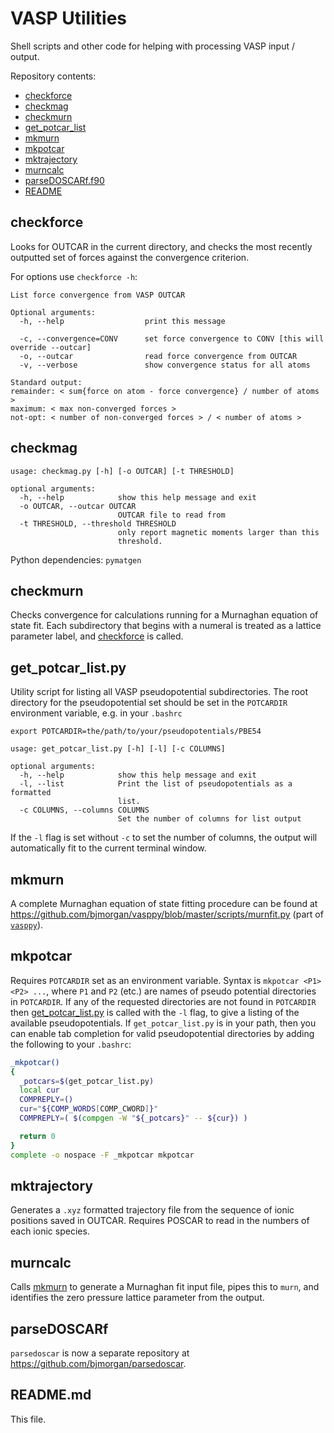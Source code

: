 # VASP Utilities

Shell scripts and other code for helping with processing VASP input / output.

Repository contents:

* [checkforce](#checkforce)
* [checkmag](#checkmag)
* [checkmurn](#checkmurn)
* [get_potcar_list](#get_potcar_list)
* [mkmurn](#mkmurn)
* [mkpotcar](#mkpotcar)
* [mktrajectory](#mktrajectory)
* [murncalc](#murncalc)
* [parseDOSCARf.f90](#parseDOSCARf)
* [README](#readme)

## checkforce

Looks for OUTCAR in the current directory, and checks the most recently outputted set of forces against the convergence criterion.

For options use `checkforce -h`:

    List force convergence from VASP OUTCAR

    Optional arguments:
      -h, --help                  print this message

      -c, --convergence=CONV      set force convergence to CONV [this will override --outcar]
      -o, --outcar                read force convergence from OUTCAR 
      -v, --verbose               show convergence status for all atoms

    Standard output:
    remainder: < sum{force on atom - force convergence} / number of atoms >
    maximum: < max non-converged forces >
    not-opt: < number of non-converged forces > / < number of atoms >
    
## checkmag

```
usage: checkmag.py [-h] [-o OUTCAR] [-t THRESHOLD]

optional arguments:
  -h, --help            show this help message and exit
  -o OUTCAR, --outcar OUTCAR
                        OUTCAR file to read from
  -t THRESHOLD, --threshold THRESHOLD
                        only report magnetic moments larger than this
                        threshold.
```
	
Python dependencies: `pymatgen`
	
## checkmurn

Checks convergence for calculations running for a Murnaghan equation of state fit. Each subdirectory that begins with a numeral is treated as a lattice parameter label, and [checkforce](#checkforce) is called.

## get_potcar_list.py

Utility script for listing all VASP pseudopotential subdirectories. The root directory for the pseudopotential set should be set in the `POTCARDIR` environment variable, e.g. in your `.bashrc`

```
export POTCARDIR=the/path/to/your/pseudopotentials/PBE54
```

```
usage: get_potcar_list.py [-h] [-l] [-c COLUMNS]

optional arguments:
  -h, --help            show this help message and exit
  -l, --list            Print the list of pseudopotentials as a formatted
                        list.
  -c COLUMNS, --columns COLUMNS
                        Set the number of columns for list output
```

If the `-l` flag is set without `-c` to set the number of columns, the output will automatically fit to the current terminal window.

## mkmurn

A complete Murnaghan equation of state fitting procedure can be found at https://github.com/bjmorgan/vasppy/blob/master/scripts/murnfit.py (part of [`vasppy`](https://github.com/bjmorgan/vasppy)).

## mkpotcar

Requires `POTCARDIR` set as an environment variable.
Syntax is `mkpotcar <P1> <P2> ...`, where `P1` and `P2` (etc.) are names of pseudo potential directories in `POTCARDIR`.
If any of the requested directories are not found in `POTCARDIR` then [get_potcar_list.py](#get_potcar_list) is called with the `-l` flag, to give a listing of the available pseudopotentials.
If `get_potcar_list.py` is in your path, then you can enable tab completion for valid pseudopotential directories by adding the following to your `.bashrc`:
```bash
_mkpotcar()
{
  _potcars=$(get_potcar_list.py)
  local cur
  COMPREPLY=()
  cur="${COMP_WORDS[COMP_CWORD]}"
  COMPREPLY=( $(compgen -W "${_potcars}" -- ${cur}) )

  return 0
}
complete -o nospace -F _mkpotcar mkpotcar
```

## mktrajectory

Generates a `.xyz` formatted trajectory file from the sequence of ionic positions saved in OUTCAR. Requires POSCAR to read in the numbers of each ionic species.

## murncalc

Calls [mkmurn](#mkmurn) to generate a Murnaghan fit input file, pipes this to `murn`, and identifies the zero pressure lattice parameter from the output.

## parseDOSCARf

`parsedoscar` is now a separate repository at https://github.com/bjmorgan/parsedoscar.

## README.md

This file.
